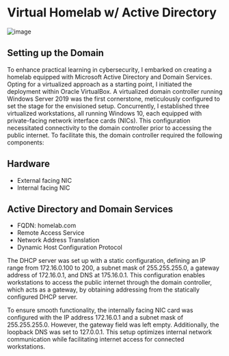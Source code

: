 # Virtual Homelab w/ Active Directory
![image](https://github.com/mpmatusek/VirtualHomelabActiveDirectory/assets/167713753/075eed8a-36a2-4a4a-a860-927d6a7ac0cc)

## Setting up the Domain
<p>To enhance practical learning in cybersecurity, I embarked on creating a homelab equipped with Microsoft Active Directory and Domain Services. Opting for a virtualized approach as a starting point, I initiated the deployment within Oracle VirtualBox. A virtualized domain controller running Windows Server 2019 was the first cornerstone, meticulously configured to set the stage for the envisioned setup. Concurrently, I established three virtualized workstations, all running Windows 10, each equipped with private-facing network interface cards (NICs). This configuration necessitated connectivity to the domain controller prior to accessing the public internet. To facilitate this, the domain controller required the following components:</p>

<h2>Hardware</h2>
<ul>
  <li>External facing NIC</li>
  <li>Internal facing NIC</li>
</ul>

<h2>Active Directory and Domain Services</h2>
<ul>
  <li>FQDN: homelab.com</li>
  <li>Remote Access Service</li>
  <li>Network Address Translation</li>
  <li>Dynamic Host Configuration Protocol</li>
</ul>

<p>The DHCP server was set up with a static configuration, defining an IP range from 172.16.0.100 to 200, a subnet mask of 255.255.255.0, a gateway address of 172.16.0.1, and DNS at 175.16.0.1. This configuration enables workstations to access the public internet through the domain controller, which acts as a gateway, by obtaining addressing from the statically configured DHCP server.</p>

<p>To ensure smooth functionality, the internally facing NIC card was configured with the IP address 172.16.0.1 and a subnet mask of 255.255.255.0. However, the gateway field was left empty. Additionally, the loopback DNS was set to 127.0.0.1. This setup optimizes internal network communication while facilitating internet access for connected workstations.</p>
